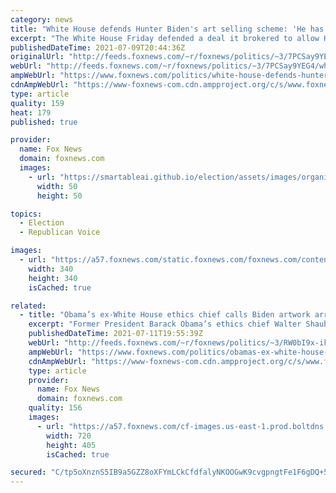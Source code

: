 ```yaml
---
category: news
title: "White House defends Hunter Biden's art selling scheme: 'He has the right to pursue an artistic career'"
excerpt: "The White House Friday defended a deal it brokered to allow Hunter Biden's artwork, which could be listed as high as $500,000 each, to sell to anonymous buyers and with no disclosure to the public. "
publishedDateTime: 2021-07-09T20:44:36Z
originalUrl: "http://feeds.foxnews.com/~r/foxnews/politics/~3/7PCSay9YEG4/white-house-defends-hunter-biden-art-selling-scheme"
webUrl: "http://feeds.foxnews.com/~r/foxnews/politics/~3/7PCSay9YEG4/white-house-defends-hunter-biden-art-selling-scheme"
ampWebUrl: "https://www.foxnews.com/politics/white-house-defends-hunter-biden-art-selling-scheme.amp"
cdnAmpWebUrl: "https://www-foxnews-com.cdn.ampproject.org/c/s/www.foxnews.com/politics/white-house-defends-hunter-biden-art-selling-scheme.amp"
type: article
quality: 159
heat: 179
published: true

provider:
  name: Fox News
  domain: foxnews.com
  images:
    - url: "https://smartableai.github.io/election/assets/images/organizations/foxnews.com-50x50.jpg"
      width: 50
      height: 50

topics:
  - Election
  - Republican Voice

images:
  - url: "https://a57.foxnews.com/static.foxnews.com/foxnews.com/content/uploads/2021/04/340/340/Marisa-Schultz.jpg?ve=1&tl=1"
    width: 340
    height: 340
    isCached: true

related:
  - title: "Obama’s ex-White House ethics chief calls Biden artwork arrangement 'perfect mechanism for funneling bribes'"
    excerpt: "Former President Barack Obama’s ethics chief Walter Shaub is slamming a White House arrangement that would allow the president’s son Hunter Biden to sell his expensive artwork to anonymous buyers and with no disclosure to the public – a deal Shaub derided as a “perfect mechanism for funneling bribes.”"
    publishedDateTime: 2021-07-11T19:55:39Z
    webUrl: "http://feeds.foxnews.com/~r/foxnews/politics/~3/RW0bI9x-iks/obamas-ex-white-house-ethics-chief-biden-artwork-arrangement-perfect-mechanism-funneling-bribes"
    ampWebUrl: "https://www.foxnews.com/politics/obamas-ex-white-house-ethics-chief-biden-artwork-arrangement-perfect-mechanism-funneling-bribes.amp"
    cdnAmpWebUrl: "https://www-foxnews-com.cdn.ampproject.org/c/s/www.foxnews.com/politics/obamas-ex-white-house-ethics-chief-biden-artwork-arrangement-perfect-mechanism-funneling-bribes.amp"
    type: article
    provider:
      name: Fox News
      domain: foxnews.com
    quality: 156
    images:
      - url: "https://a57.foxnews.com/cf-images.us-east-1.prod.boltdns.net/v1/static/694940094001/6392f7d5-c98c-41de-87e0-4947394a8979/f239cbf2-bd10-41c2-9fcb-b6eb103c930c/1280x720/match/720/405/image.jpg?ve=1&tl=1"
        width: 720
        height: 405
        isCached: true

secured: "C/tp5oXnznS5IB9a5GZZ8oXFYmLCkCfdfalyNKOOGwK9cvgpngtFe1F6gDQ+51vfVvEmK1s+kPdBSZxknkBT3M4QGIFrXU4IGuTedDck39551YK8sGJxRmnn7zNrGYQEcuDRHGbHfmDOLB4IGR5bVp6k5h7+qOOdd3ftcS7Lt68WLp1FQWo5oWgKGxrDDwd/FSRgDERXfJQbzqwxUtPKZmCvMGgEhJr/qV2A74aBjFUG2YSuVZYpyE15OFNOoqNGQj0gTUd/6N2jN13vCU1chNVPRzHS+OcdKpCsqR+Zz4HrRDC1FoS96XnH5DsCud1l7H6dtkSTp2Ui8QuqixajYXDvehVhl2nYGRZy9sQxwdQ=;MLSuWRAzzCNM9InGUtvAqA=="
---
```


